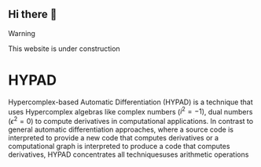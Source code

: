 ## Hi there 👋

>[!warning]
>This website is under construction


# HYPAD #
Hypercomplex-based Automatic Differentiation (HYPAD) is a technique that uses Hypercomplex algebras like complex numbers ($i^2=-1$), dual numbers $(\epsilon^2=0)$ to compute derivatives in computational applications. 
In contrast to general automatic differentiation approaches, where a source code is interpreted to provide a new code that computes derivatives or a computational graph is interpreted to produce a code that computes derivatives, HYPAD
concentrates all techniquesuses arithmetic operations 

<!--

**Here are some ideas to get you started:**

🙋‍♀️ A short introduction - what is your organization all about?
🌈 Contribution guidelines - how can the community get involved?
👩‍💻 Useful resources - where can the community find your docs? Is there anything else the community should know?
🍿 Fun facts - what does your team eat for breakfast?
🧙 Remember, you can do mighty things with the power of [Markdown](https://docs.github.com/github/writing-on-github/getting-started-with-writing-and-formatting-on-github/basic-writing-and-formatting-syntax)
-->
